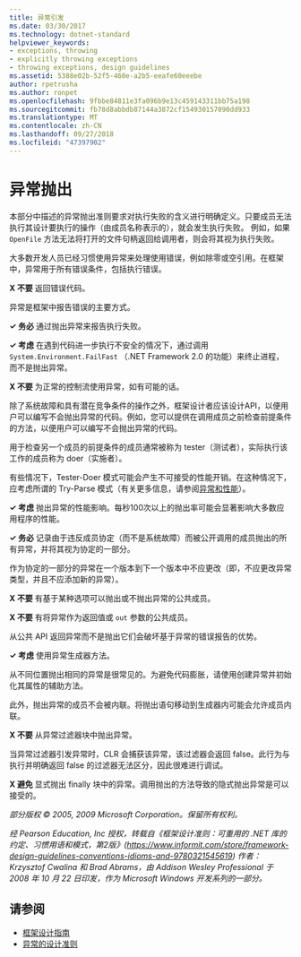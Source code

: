 ```yaml
---
title: 异常引发
ms.date: 03/30/2017
ms.technology: dotnet-standard
helpviewer_keywords:
- exceptions, throwing
- explicitly throwing exceptions
- throwing exceptions, design guidelines
ms.assetid: 5388e02b-52f5-460e-a2b5-eeafe60eeebe
author: rpetrusha
ms.author: ronpet
ms.openlocfilehash: 9fbbe84811e3fa096b9e13c459143311bb75a198
ms.sourcegitcommit: fb78d8abbdb87144a3872cf154930157090dd933
ms.translationtype: MT
ms.contentlocale: zh-CN
ms.lasthandoff: 09/27/2018
ms.locfileid: "47397902"
---
```

# <a name="exception-throwing"></a>异常抛出
本部分中描述的异常抛出准则要求对执行失败的含义进行明确定义。只要成员无法执行其设计要执行的操作（由成员名称表示的），就会发生执行失败。 例如，如果 `OpenFile` 方法无法将打开的文件句柄返回给调用者，则会将其视为执行失败。
 
大多数开发人员已经习惯使用异常来处理使用错误，例如除零或空引用。在框架中，异常用于所有错误条件，包括执行错误。
  
**X 不要** 返回错误代码。  
  
异常是框架中报告错误的主要方式。 
  
**✓ 务必** 通过抛出异常来报告执行失败。  
  
**✓ 考虑** 在遇到代码进一步执行不安全的情况下，通过调用 `System.Environment.FailFast` （.NET Framework 2.0 的功能）来终止进程，而不是抛出异常。
  
**X 不要** 为正常的控制流使用异常，如有可能的话。

除了系统故障和具有潜在竞争条件的操作之外，框架设计者应该设计API，以便用户可以编写不会抛出异常的代码。例如，您可以提供在调用成员之前检查前提条件的方法，以便用户可以编写不会抛出异常的代码。

用于检查另一个成员的前提条件的成员通常被称为 tester（测试者），实际执行该工作的成员称为 doer（实施者）。  

有些情况下，Tester-Doer 模式可能会产生不可接受的性能开销。在这种情况下，应考虑所谓的 Try-Parse 模式（有关更多信息，请参阅[异常和性能](../../../docs/standard/design-guidelines/exceptions-and-performance.md)）。

**✓ 考虑** 抛出异常的性能影响。每秒100次以上的抛出率可能会显著影响大多数应用程序的性能。
  
**✓ 务必** 记录由于违反成员协定（而不是系统故障）而被公开调用的成员抛出的所有异常，并将其视为协定的一部分。
  
作为协定的一部分的异常在一个版本到下一个版本中不应更改（即，不应更改异常类型，并且不应添加新的异常）。

**X 不要** 有基于某种选项可以抛出或不抛出异常的公共成员。
  
**X 不要** 有将异常作为返回值或 `out` 参数的公共成员。
  
从公共 API 返回异常而不是抛出它们会破坏基于异常的错误报告的优势。
  
**✓ 考虑** 使用异常生成器方法。

从不同位置抛出相同的异常是很常见的。为避免代码膨胀，请使用创建异常并初始化其属性的辅助方法。

此外，抛出异常的成员不会被内联。将抛出语句移动到生成器内可能会允许成员内联。
  
**X 不要** 从异常过滤器块中抛出异常。

当异常过滤器引发异常时，CLR 会捕获该异常，该过滤器会返回 false。此行为与执行并明确返回 false 的过滤器无法区分，因此很难进行调试。
  
**X 避免** 显式抛出 finally 块中的异常。调用抛出的方法导致的隐式抛出异常是可以接受的。
  
*部分版权 © 2005, 2009 Microsoft Corporation。保留所有权利。*
  
*经 Pearson Education, Inc 授权，转载自《框架设计准则：可重用的 .NET 库的约定、习惯用语和模式，第2版》(https://www.informit.com/store/framework-design-guidelines-conventions-idioms-and-9780321545619) 作者：Krzysztof Cwalina 和 Brad Abrams，由 Addison Wesley Professional 于 2008 年 10 月 22 日印发，作为 Microsoft Windows 开发系列的一部分。*
  
## <a name="see-also"></a>请参阅

- [框架设计指南](../../../docs/standard/design-guidelines/index.md)  
- [异常的设计准则](../../../docs/standard/design-guidelines/exceptions.md)
